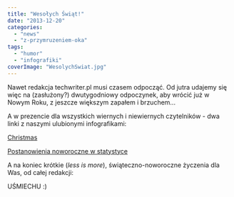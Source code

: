 ```yaml
---
title: "Wesołych Świąt!"
date: "2013-12-20"
categories:
  - "news"
  - "z-przymruzeniem-oka"
tags:
  - "humor"
  - "infografiki"
coverImage: "WesolychSwiat.jpg"
---
```


Nawet redakcja techwriter.pl musi czasem odpocząć. Od jutra udajemy się więc na (zasłużony?) dwutygodniowy odpoczynek, aby wrócić już w Nowym Roku, z jeszcze większym zapałem i brzuchem...

A w prezencie dla wszystkich wiernych i niewiernych czytelników - dwa linki z naszymi ulubionymi infografikami:

[Christmas](https://www.pinterest.com/visualoop/christmas-infographics/)

[Postanowienia noworoczne w statystyce](http://visual.ly/most-common-and-most-commonly-broken-new-years-resolution)



A na koniec krótkie (_less is more_), świąteczno-noworoczne życzenia dla Was, od całej redakcji:

UŚMIECHU :)
